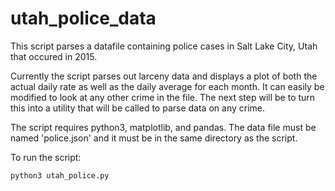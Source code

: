 # utah_police_data
This script parses a datafile containing police cases in Salt Lake City, Utah that occured in 2015.

Currently the script parses out larceny data and displays a plot of both the actual daily rate as well as the daily average for each month. It can easily be modified to look at any other crime in the file. The next step will be to turn this into a utility that will be called to parse data on any crime.

The script requires python3, matplotlib, and pandas. The data file must be named 'police.json' and it must be in the same directory as the script.

To run the script:
```
python3 utah_police.py
```